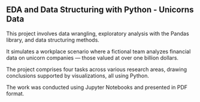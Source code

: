## EDA and Data Structuring with Python - Unicorns Data ##

This project involves data wrangling, exploratory analysis with the Pandas library, and data structuring methods.

It simulates a workplace scenario where a fictional team analyzes financial data on unicorn companies — those valued at over one billion dollars.

The project comprises four tasks across various research areas, drawing conclusions supported by visualizations, all using Python.

The work was conducted using Jupyter Notebooks and presented in PDF format.
